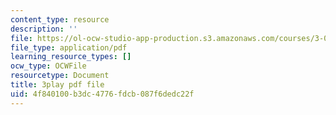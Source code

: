 ```yaml
---
content_type: resource
description: ''
file: https://ol-ocw-studio-app-production.s3.amazonaws.com/courses/3-091sc-introduction-to-solid-state-chemistry-fall-2010/4f840100b3dc4776fdcb087f6dedc22f_xEm2h8yiADY.pdf
file_type: application/pdf
learning_resource_types: []
ocw_type: OCWFile
resourcetype: Document
title: 3play pdf file
uid: 4f840100-b3dc-4776-fdcb-087f6dedc22f
---
```

